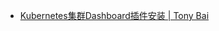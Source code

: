 


* [Kubernetes集群Dashboard插件安装 | Tony Bai ](http://tonybai.com/2017/01/19/install-dashboard-addon-for-k8s/)